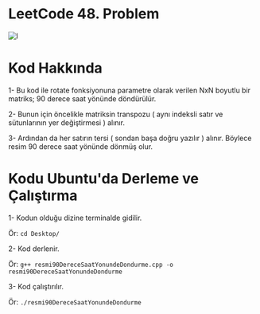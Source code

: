 # LeetCode 48. Problem

![l](https://github.com/yigitboracagiran/TR_Resmi_90_Derece_Saat_Yonunde_Dondurme/assets/111417887/9a84baf1-2626-4bc2-8140-555a51add15e)

# Kod Hakkında

1- Bu kod ile rotate fonksiyonuna parametre olarak verilen NxN boyutlu bir matriks; 90 derece saat yönünde döndürülür.

2- Bunun için öncelikle matriksin transpozu ( aynı indeksli satır ve sütunlarının yer değiştirmesi ) alınır.

3- Ardından da her satırın tersi ( sondan başa doğru yazılır ) alınır. Böylece resim 90 derece saat yönünde dönmüş olur.

# Kodu Ubuntu'da Derleme ve Çalıştırma

1- Kodun olduğu dizine terminalde gidilir.

Ör: `cd Desktop/`

2- Kod derlenir.

Ör: `g++ resmi90DereceSaatYonundeDondurme.cpp -o resmi90DereceSaatYonundeDondurme`

3- Kod çalıştırılır.

Ör: `./resmi90DereceSaatYonundeDondurme`
